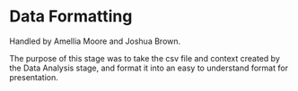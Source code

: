 # Data Formatting
Handled by Amellia Moore and Joshua Brown.

The purpose of this stage was to take the csv file and context created by the Data Analysis stage, and format it into an easy to understand format for presentation.